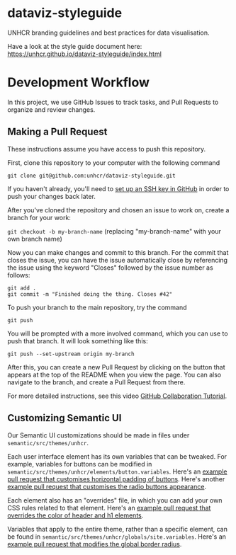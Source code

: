 # dataviz-styleguide
UNHCR branding guidelines and best practices for data visualisation. 

Have a look at the style guide document here: https://unhcr.github.io/dataviz-styleguide/index.html

# Development Workflow

In this project, we use GitHub Issues to track tasks, and Pull Requests to organize and review changes.

## Making a Pull Request

These instructions assume you have access to push this repository.

First, clone this repository to your computer with the following command

`git clone git@github.com:unhcr/dataviz-styleguide.git`

If you haven't already, you'll need to [set up an SSH key in GitHub](https://help.github.com/articles/adding-a-new-ssh-key-to-your-github-account/) in order to push your changes back later.

After you've cloned the repository and chosen an issue to work on, create a branch for your work:

`git checkout -b my-branch-name` (replacing "my-branch-name" with your own branch name)

Now you can make changes and commit to this branch. For the commit that closes the issue, you can have the issue automatically close by referencing the issue using the keyword "Closes" followed by the issue number as follows:

```
git add .
git commit -m "Finished doing the thing. Closes #42"
```

To push your branch to the main repository, try the command

`git push`

You will be prompted with a more involved command, which you can use to push that branch. It will look something like this:

`git push --set-upstream origin my-branch`

After this, you can create a new Pull Request by clicking on the button that appears at the top of the README when you view the page. You can also navigate to the branch, and create a Pull Request from there.

For more detailed instructions, see this video [GitHub Collaboration Tutorial](https://www.youtube.com/watch?v=jLWZaFzPS6Q).

## Customizing Semantic UI

Our Semantic UI customizations should be made in files under `semantic/src/themes/unhcr`.

Each user interface element has its own variables that can be tweaked. For example, variables for buttons can be modified in `semantic/src/themes/unhcr/elements/button.variables`. Here's an [example pull request that customises horizontal padding of buttons](https://github.com/unhcr/dataviz-styleguide/pull/65/files#diff-9407611038769d05929dc94fd85bb090R19). Here's another [example pull request that customises the radio buttons appearance](https://github.com/unhcr/dataviz-styleguide/pull/54/files#diff-36a058ed3b22a726f7b396d03f3b5400R11).

Each element also has an "overrides" file, in which you can add your own CSS rules related to that element. Here's an [example pull request that overrides the color of header and h1 elements](https://github.com/unhcr/dataviz-styleguide/pull/65/files#diff-9e65d7a27b59b21f3bdaf6a590bfaba6R9).

Variables that apply to the entire theme, rather than a specific element, can be found in `semantic/src/themes/unhcr/globals/site.variables`. Here's an [example pull request that modifies the global border radius](https://github.com/unhcr/dataviz-styleguide/pull/53/files).
